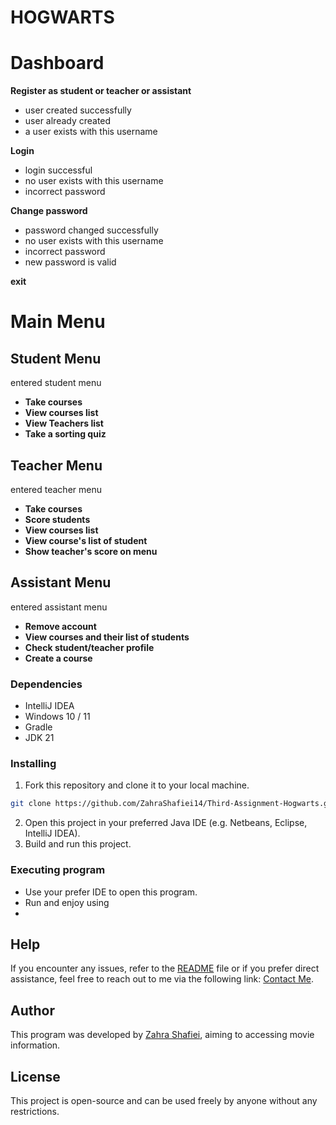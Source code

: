 # HOGWARTS

# Dashboard

**Register as student or teacher or assistant**
  - user created successfully
  - user already created
  - a user exists with this username

**Login**
  - login successful
  - no user exists with this username
  - incorrect password

**Change password**
   - password changed successfully
   - no user exists with this username
   - incorrect password
   - new password is valid

**exit**

# Main Menu
## Student Menu
entered student menu
- **Take courses**
- **View courses list**
- **View Teachers list**
- **Take a sorting quiz**

## Teacher Menu 
entered teacher menu
- **Take courses**
- **Score students**
- **View courses list**
- **View course's list of student**
- **Show teacher's score on menu**


## Assistant Menu 
entered assistant menu
- **Remove account**
- **View courses and their list of students**
- **Check student/teacher profile**
- **Create a course**

### Dependencies

* IntelliJ IDEA
* Windows 10 / 11
* Gradle
* JDK 21

### Installing

1.  Fork this repository and clone it to your local machine.
```bash
git clone https://github.com/ZahraShafiei14/Third-Assignment-Hogwarts.git
```
2. Open this project in your preferred Java IDE (e.g. Netbeans, Eclipse, IntelliJ IDEA).
3. Build and run this project.
### Executing program

* Use your prefer IDE to open this program.
* Run and enjoy using
* 
## Help 
If you encounter any issues, refer to the [README](https://github.com/ZahraShafiei14/Second-Assignment-CineScribe/blob/main/README.md) file or if you prefer direct assistance,
feel free to reach out to me via the following link: [Contact Me](zahrashafiei@gmail.com).

## Author 

This program was developed by [Zahra Shafiei](https://github.com/ZahraShafiei14), aiming to accessing movie information. 

## License ️
This project is open-source and can be used freely by anyone without any restrictions.


